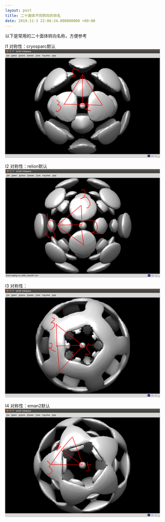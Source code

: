 ```yaml
---
layout: post
title: 二十面体不同转向的命名
date: 2019-11-3 22:06:24.000000000 +09:00
---
```


以下是常用的二十面体转向名称，方便参考

I1 对称性：cryosparc默认
![figure1](/assets/201911/I1.png)

I2 对称性：relion默认
![figure2](/assets/201911/I2.png)

I3 对称性：
![figure3](/assets/201911/I3.png)

I4 对称性：eman2默认
![figure4](/assets/201911/I4.png)

